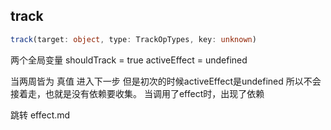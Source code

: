 ## track

```ts
track(target: object, type: TrackOpTypes, key: unknown)
```

两个全局变量 shouldTrack = true  activeEffect = undefined

当两周皆为 真值 进入下一步
但是初次的时候activeEffect是undefined 所以不会接着走，也就是没有依赖要收集。
当调用了effect时，出现了依赖

跳转 effect.md